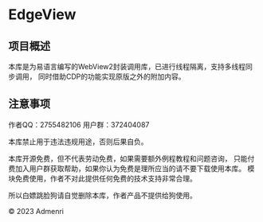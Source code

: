 ﻿# EdgeView

## 项目概述

本库是为易语言编写的WebView2封装调用库，已进行线程隔离，支持多线程同步调用，
同时借助CDP的功能实现原版之外的附加内容。

## 注意事项

作者QQ：2755482106
用户群：372404087

本库禁止用于违法违规用途，否则后果自负。

本库开源免费，但不代表劳动免费，如果需要额外例程教程和问题咨询，
只能付费加入用户群获取帮助，如果你认为免费是理所应当的请不要下载使用本库。
模块免费使用，作者不对此提供任何免费的技术支持非常合理。

所以白嫖跳脸狗请自觉删除本库，作者产品不提供给狗使用。

© 2023 Admenri
